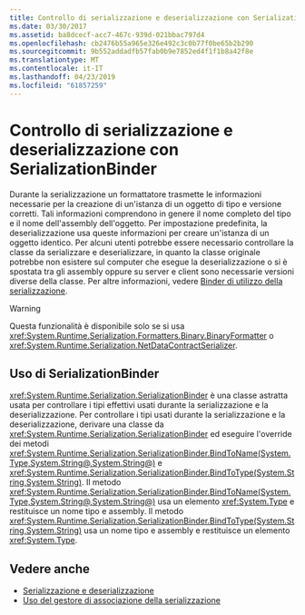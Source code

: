 ```yaml
---
title: Controllo di serializzazione e deserializzazione con SerializationBinder
ms.date: 03/30/2017
ms.assetid: ba8dcecf-acc7-467c-939d-021bbac797d4
ms.openlocfilehash: cb2476b55a965e326e492c3c0b77f0be65b2b290
ms.sourcegitcommit: 9b552addadfb57fab0b9e7852ed4f1f1b8a42f8e
ms.translationtype: MT
ms.contentlocale: it-IT
ms.lasthandoff: 04/23/2019
ms.locfileid: "61857259"
---
```

# <a name="controlling-serialization-and-deserialization-with-serializationbinder"></a>Controllo di serializzazione e deserializzazione con SerializationBinder
Durante la serializzazione un formattatore trasmette le informazioni necessarie per la creazione di un'istanza di un oggetto di tipo e versione corretti. Tali informazioni comprendono in genere il nome completo del tipo e il nome dell'assembly dell'oggetto. Per impostazione predefinita, la deserializzazione usa queste informazioni per creare un'istanza di un oggetto identico. Per alcuni utenti potrebbe essere necessario controllare la classe da serializzare e deserializzare, in quanto la classe originale potrebbe non esistere sul computer che esegue la deserializzazione o si è spostata tra gli assembly oppure su server e client sono necessarie versioni diverse della classe. Per altre informazioni, vedere [Binder di utilizzo della serializzazione](../../../../docs/framework/wcf/samples/usage-of-serialization-binder.md).  
  
> [!WARNING]
>  Questa funzionalità è disponibile solo se si usa <xref:System.Runtime.Serialization.Formatters.Binary.BinaryFormatter> o <xref:System.Runtime.Serialization.NetDataContractSerializer>.  
  
## <a name="using-serializationbinder"></a>Uso di SerializationBinder  
 <xref:System.Runtime.Serialization.SerializationBinder> è una classe astratta usata per controllare i tipi effettivi usati durante la serializzazione e la deserializzazione. Per controllare i tipi usati durante la serializzazione e la deserializzazione, derivare una classe da <xref:System.Runtime.Serialization.SerializationBinder> ed eseguire l'override dei metodi <xref:System.Runtime.Serialization.SerializationBinder.BindToName(System.Type,System.String@,System.String@)> e <xref:System.Runtime.Serialization.SerializationBinder.BindToType(System.String,System.String)>. Il metodo <xref:System.Runtime.Serialization.SerializationBinder.BindToName(System.Type,System.String@,System.String@)> usa un elemento <xref:System.Type> e restituisce un nome tipo e assembly. Il metodo <xref:System.Runtime.Serialization.SerializationBinder.BindToType(System.String,System.String)> usa un nome tipo e assembly e restituisce un elemento <xref:System.Type>.  
  
## <a name="see-also"></a>Vedere anche

- [Serializzazione e deserializzazione](../../../../docs/framework/wcf/feature-details/serialization-and-deserialization.md)
- [Uso del gestore di associazione della serializzazione](../../../../docs/framework/wcf/samples/usage-of-serialization-binder.md)
